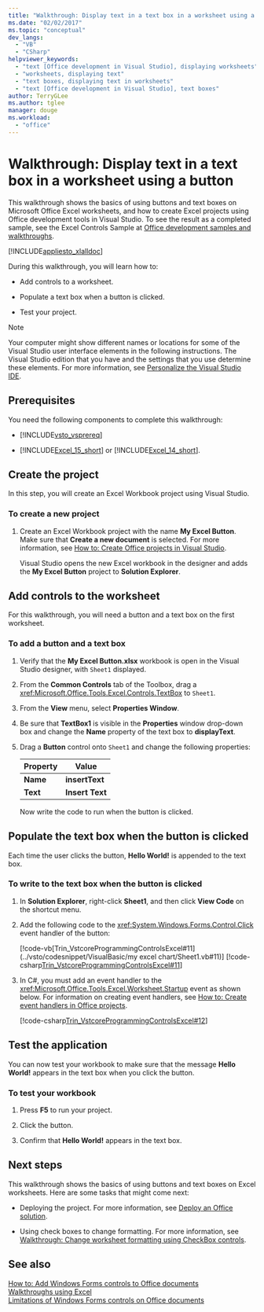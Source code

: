 ```yaml
---
title: "Walkthrough: Display text in a text box in a worksheet using a button"
ms.date: "02/02/2017"
ms.topic: "conceptual"
dev_langs: 
  - "VB"
  - "CSharp"
helpviewer_keywords: 
  - "text [Office development in Visual Studio], displaying worksheets"
  - "worksheets, displaying text"
  - "text boxes, displaying text in worksheets"
  - "text [Office development in Visual Studio], text boxes"
author: TerryGLee
ms.author: tglee
manager: douge
ms.workload: 
  - "office"
---
```

# Walkthrough: Display text in a text box in a worksheet using a button
  This walkthrough shows the basics of using buttons and text boxes on Microsoft Office Excel worksheets, and how to create Excel projects using Office development tools in Visual Studio. To see the result as a completed sample, see the Excel Controls Sample at [Office development samples and walkthroughs](../vsto/office-development-samples-and-walkthroughs.md).  
  
 [!INCLUDE[appliesto_xlalldoc](../vsto/includes/appliesto-xlalldoc-md.md)]  
  
 During this walkthrough, you will learn how to:  
  
-   Add controls to a worksheet.  
  
-   Populate a text box when a button is clicked.  
  
-   Test your project.  
  
> [!NOTE]  
>  Your computer might show different names or locations for some of the Visual Studio user interface elements in the following instructions. The Visual Studio edition that you have and the settings that you use determine these elements. For more information, see [Personalize the Visual Studio IDE](../ide/personalizing-the-visual-studio-ide.md).  
  
## Prerequisites  
 You need the following components to complete this walkthrough:  
  
-   [!INCLUDE[vsto_vsprereq](../vsto/includes/vsto-vsprereq-md.md)]  
  
-   [!INCLUDE[Excel_15_short](../vsto/includes/excel-15-short-md.md)] or [!INCLUDE[Excel_14_short](../vsto/includes/excel-14-short-md.md)].  
  
## Create the project  
 In this step, you will create an Excel Workbook project using Visual Studio.  
  
### To create a new project  
  
1.  Create an Excel Workbook project with the name **My Excel Button**. Make sure that **Create a new document** is selected. For more information, see [How to: Create Office projects in Visual Studio](../vsto/how-to-create-office-projects-in-visual-studio.md).  
  
     Visual Studio opens the new Excel workbook in the designer and adds the **My Excel Button** project to **Solution Explorer**.  
  
## Add controls to the worksheet  
 For this walkthrough, you will need a button and a text box on the first worksheet.  
  
### To add a button and a text box  
  
1. Verify that the **My Excel Button.xlsx** workbook is open in the Visual Studio designer, with `Sheet1` displayed.  
  
2. From the **Common Controls** tab of the Toolbox, drag a <xref:Microsoft.Office.Tools.Excel.Controls.TextBox> to `Sheet1`.  
  
3. From the **View** menu, select **Properties Window**.  
  
4. Be sure that **TextBox1** is visible in the **Properties** window drop-down box and change the **Name** property of the text box to **displayText**.  
  
5. Drag a **Button** control onto `Sheet1` and change the following properties:  
  
   |Property|Value|  
   |--------------|-----------|  
   |**Name**|**insertText**|  
   |**Text**|**Insert Text**|  
  
   Now write the code to run when the button is clicked.  
  
## Populate the text box when the button is clicked  
 Each time the user clicks the button, **Hello World!** is appended to the text box.  
  
### To write to the text box when the button is clicked  
  
1.  In **Solution Explorer**, right-click **Sheet1**, and then click **View Code** on the shortcut menu.  
  
2.  Add the following code to the <xref:System.Windows.Forms.Control.Click> event handler of the button:  
  
     [!code-vb[Trin_VstcoreProgrammingControlsExcel#11](../vsto/codesnippet/VisualBasic/my excel chart/Sheet1.vb#11)]
     [!code-csharp[Trin_VstcoreProgrammingControlsExcel#11](../vsto/codesnippet/CSharp/Trin_VstcoreProgrammingControlsExcelCS/Sheet1.cs#11)]  
  
3.  In C#, you must add an event handler to the <xref:Microsoft.Office.Tools.Excel.Worksheet.Startup> event as shown below. For information on creating event handlers, see [How to: Create event handlers in Office projects](../vsto/how-to-create-event-handlers-in-office-projects.md).  
  
     [!code-csharp[Trin_VstcoreProgrammingControlsExcel#12](../vsto/codesnippet/CSharp/Trin_VstcoreProgrammingControlsExcelCS/Sheet1.cs#12)]  
  
## Test the application  
 You can now test your workbook to make sure that the message **Hello World!** appears in the text box when you click the button.  
  
### To test your workbook  
  
1.  Press **F5** to run your project.  
  
2.  Click the button.  
  
3.  Confirm that **Hello World!** appears in the text box.  
  
## Next steps  
 This walkthrough shows the basics of using buttons and text boxes on Excel worksheets. Here are some tasks that might come next:  
  
-   Deploying the project. For more information, see [Deploy an Office solution](../vsto/deploying-an-office-solution.md).  
  
-   Using check boxes to change formatting. For more information, see [Walkthrough: Change worksheet formatting using CheckBox controls](../vsto/walkthrough-changing-worksheet-formatting-using-checkbox-controls.md).  
  
## See also  
 [How to: Add Windows Forms controls to Office documents](../vsto/how-to-add-windows-forms-controls-to-office-documents.md)   
 [Walkthroughs using Excel](../vsto/walkthroughs-using-excel.md)   
 [Limitations of Windows Forms controls on Office documents](../vsto/limitations-of-windows-forms-controls-on-office-documents.md)  
